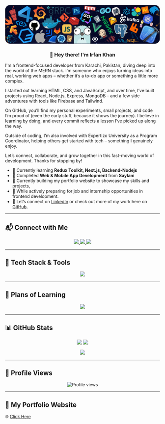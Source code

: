 <img src="https://github.com/ikhan-123/ikhan-123/blob/main/1726020073132.jpeg" style="border-radius: 16px;" alt="Banner" />


<h3 align="center">👋 Hey there! I'm Irfan Khan</h3>

<p>
I'm a frontend-focused developer from Karachi, Pakistan, diving deep into the world of the MERN stack. I’m someone who enjoys turning ideas into real, working web apps – whether it’s a to-do app or something a little more complex.

I started out learning HTML, CSS, and JavaScript, and over time, I’ve built projects using React, Node.js, Express, MongoDB – and a few side adventures with tools like Firebase and Tailwind.

On GitHub, you’ll find my personal experiments, small projects, and code I’m proud of (even the early stuff, because it shows the journey). I believe in learning by doing, and every commit reflects a lesson I’ve picked up along the way.

Outside of coding, I’m also involved with Expertizo University as a Program Coordinator, helping others get started with tech – something I genuinely enjoy.

Let’s connect, collaborate, and grow together in this fast-moving world of development. Thanks for stopping by!
</p>

- 🌱 Currently learning **Redux Toolkit, Next.js, Backend-Nodejs**
- 🎯 Completed **Web & Mobile App Development** from **Saylani**
- 🔧 Currently building my portfolio website to showcase my skills and projects,
- 🔧 While actively preparing for job and internship opportunities in frontend development.
- 🔗 Let’s connect on [LinkedIn](https://www.linkedin.com/in/irfan-khan-97b5581bb/) or check out more of my work here on [GitHub](https://github.com/ikhan-123).


---

## 📬 Connect with Me

<p align="center">
  <a href="https://www.linkedin.com/in/irfan-khan-97b5581bb/">
    <img src="https://img.shields.io/badge/LinkedIn-%230077B5.svg?style=for-the-badge&logo=linkedin&logoColor=white" />
  </a>
  <a href="https://twitter.com/">
    <img src="https://img.shields.io/badge/Twitter-%231DA1F2.svg?style=for-the-badge&logo=twitter&logoColor=white" />
  </a>
  <a href="https://www.instagram.com/irfan._.khan06/">
    <img src="https://img.shields.io/badge/Instagram-%23E4405F.svg?style=for-the-badge&logo=instagram&logoColor=white" />
  </a>
</p>

---

## 🧰 Tech Stack & Tools

<p align="center">
  <img src="https://skillicons.dev/icons?i=html,css,js,ts,react,nextjs,nodejs,express,mongodb,redux,tailwind,postgres,firebase,git,github,vscode,vercel,materialui,postman,docker,npm" />
</p>

---

## 🎯 Plans of Learning

<p align="center">
  <img src="https://skillicons.dev/icons?i=threejs,nestjs,solidity,tensorflow,docker,sass,redis,wasm,webflow,jest,kubernetes,vite,d3,swift,aws" />
</p>

---

## 📊 GitHub Stats

<p align="center">
  <img src="https://github-readme-stats.vercel.app/api?username=ikhan-123&show_icons=true&theme=tokyonight" height="180"/>
  <img src="https://github-readme-streak-stats.herokuapp.com?user=ikhan-123&theme=tokyonight" height="180"/>
</p>

<p align="center">
  <img src="https://github-readme-stats.vercel.app/api/top-langs/?username=ikhan-123&layout=compact&theme=tokyonight" height="180"/>
</p>

---

## 👀 Profile Views

<p align="center">
  <img src="https://komarev.com/ghpvc/?username=ikhan-123&color=brightgreen&style=flat-square" alt="Profile views" />
</p>

---

## 🔗 My Portfolio Website

🌐 [Click Here](https://your-portfolio-url.com)

